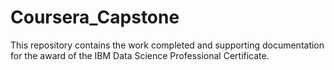 # Coursera_Capstone
This repository contains the work completed and supporting documentation for the award of the IBM Data Science Professional Certificate.
